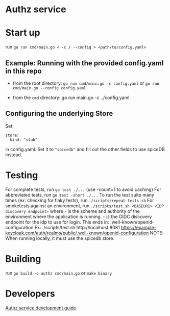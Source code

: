 # Authz service

# Start up
run `go run cmd/main.go < -c / --config > <path/to/config.yaml>`

## Example: Running with the provided config.yaml in this repo
* from the root directory: `go run cmd/main.go -c config.yaml` 
  or `go run cmd/main.go --config config.yaml` 

* from the `cmd` directory: go run main.go -c ../config.yaml

## Configuring the underlying Store
Set 
```
store:
  kind: "stub"
```
in config.yaml. Set it to `"spicedb"` and fill out the other fields to use spiceDB instead.

# Testing

For complete tests, run `go test ./...` (use -count=1 to avoid caching)
For abbreviated tests, run `go test -short ./...`
To run the test suite many times (ex: checking for flaky tests), run `./scripts/repeat-tests.sh`
For smoketests against an environment, run `./scripts/test.sh <BASEURI> <IDP discovery endpoint>` where 
    - <BASEURI> is the scheme and authority of the environment where the application is running.
    - <IDP discovery endpoint> is the OIDC discovery endpoint for the idp to use for login. This ends in: .well-known/openid-configuration
    Ex: ./scripts/test.sh http://localhost:8081 https://example-keycloak.com/auth/realms/public/.well-known/openid-configuration
    NOTE: When running locally, it must use the spicedb store.


# Building

run `go build -o authz cmd/main.go` or `make binary`

# Developers

[Authz service development guide](docs/development.md)
